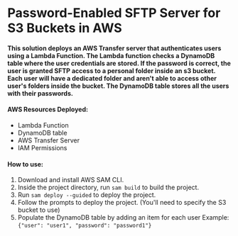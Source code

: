 # Password-Enabled SFTP Server for S3 Buckets in AWS

#### This solution deploys an AWS Transfer server that authenticates users using a Lambda Function. The Lambda function checks a DynamoDB table where the user credentials are stored. If the password is correct, the user is granted SFTP access to a personal folder inside an s3 bucket. Each user will have a dedicated folder and aren't able to access other user's folders inside the bucket. The DynamoDB table stores all the users with their passwords.

#### AWS Resources Deployed: 
- Lambda Function
- DynamoDB table
- AWS Transfer Server
- IAM Permissions 

#### How to use:
1. Download and install AWS SAM CLI. 
2. Inside the project directory, run `sam build` to build the project.
3. Run `sam deploy --guided` to deploy the project.
4. Follow the prompts to deploy the project. (You'll need to specify the S3 bucket to use)
5. Populate the DynamoDB table by adding an item for each user Example: `{"user": "user1", "password": "password1"}`
